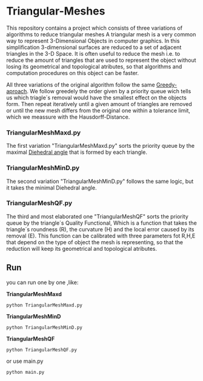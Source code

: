 # Triangular-Meshes
This repository contains a project which consists of three variations of algorithms to reduce triangular meshes
A triangular mesh is a very common way to represent 3-Dimensional Objects in computer graphics. In this simplification 3-dimensional surfaces are reduced to a set of adjacent triangles in the 3-D Space.
It is often useful to reduce the mesh i.e. to reduce the amount of triangles that are used to represent the object without losing its geometrical and topological atributes, so that algorithms and computation procedures on this object can be faster.

All three variations of the original algorithm follow the same [Greedy-aproach](https://www.sciencedirect.com/topics/engineering/greedy-approach). We follow greedely the order given by a priority queue wich tells us which triagle´s removal would have the smallest effect on the objects form. Then repeat iteratively until a given amount of triangles are removed or until the new mesh differs from the original one within a tolerance limit, which we meassure with the Hausdorff-Distance.

### TriangularMeshMaxd.py

The first variation "TriangularMeshMaxd.py" sorts the priority queue by the maximal [Diehedral angle](https://www.sciencedirect.com/topics/chemistry/dihedral-angle) that is formed by each triangle.

### TriangularMeshMinD.py

The second variation "TriangularMeshMinD.py" follows the same logic, but it takes the minimal Diehedral angle.

### TriangularMeshQF.py

The third and most elaborated one "TriangularMeshQF" sorts the priority queue by the triangle´s Quality Functional, Which is a function that takes the triangle´s roundness (R), the curvature (H) and the local error caused by its removal (E). This function can be calibrated with three parameters fot R,H,E that depend on the type of object the mesh is representing, so that the reduction will keep its geometrical and topological atributes. 

## Run 

you can run one by one ,like:

**TriangularMeshMaxd**

	python TriangularMeshMaxd.py

**TriangularMeshMinD**

	python TriangularMeshMinD.py

**TriangularMeshQF**

	python TriangularMeshQF.py

or use main.py

	python main.py
